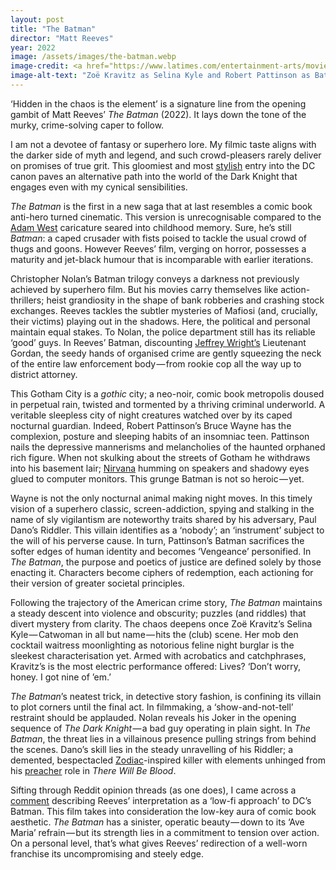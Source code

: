 ```yaml
---
layout: post
title: "The Batman"
director: "Matt Reeves"
year: 2022
image: /assets/images/the-batman.webp
image-credit: <a href="https://www.latimes.com/entertainment-arts/movies/story/2022-03-04/batman-villains-ranked-catwoman-riddler-penguin">Warner Bros. &amp; DC Comics</a>
image-alt-text: "Zoë Kravitz as Selina Kyle and Robert Pattinson as Batman stare into each other's eyes. Batman holds Catwoman by her upper arm"
---
```


‘Hidden in the chaos is the element’ is a signature line from the opening gambit of Matt Reeves’ _The Batman_ (2022). It lays down the tone of the murky, crime-solving caper to follow.

I am not a devotee of fantasy or superhero lore. My filmic taste aligns with the darker side of myth and legend, and such crowd-pleasers rarely deliver on promises of true grit. This gloomiest and most [stylish](https://www.vogue.com.au/fashion/news/zoe-kravitz-batman-fashion/image-gallery/33d5a9c8e728739c5b74b92c29e962a6) entry into the DC canon paves an alternative path into the world of the Dark Knight that engages even with my cynical sensibilities.

_The Batman_ is the first in a new saga that at last resembles a comic book anti-hero turned cinematic. This version is unrecognisable compared to the [Adam West](https://www.youtube.com/watch?v=RsYA8Gr5NTY&ab_channel=RetromanIE) caricature seared into childhood memory. Sure, he’s still _Batman_: a caped crusader with fists poised to tackle the usual crowd of thugs and goons. However Reeves’ film, verging on horror, possesses a maturity and jet-black humour that is incomparable with earlier iterations.

Christopher Nolan’s Batman trilogy conveys a darkness not previously achieved by superhero film.
But his movies carry themselves like action-thrillers; heist grandiosity in the shape of bank robberies and crashing stock exchanges.
 Reeves tackles the subtler mysteries of Mafiosi (and, crucially, their victims) playing out in the shadows.
 Here, the political and personal maintain equal stakes.
 To Nolan, the police department still has its reliable ‘good’ guys.
 In Reeves’ Batman, discounting [Jeffrey Wright’s](https://youtu.be/-_ZGeychvI0?si=BVKtKJyl3MYYRv3k) Lieutenant Gordan, the seedy hands of organised crime are gently squeezing the neck of the entire law enforcement body — from rookie cop all the way up to district attorney.

This Gotham City is a _gothic_ city; a neo-noir, comic book metropolis doused in perpetual rain, twisted and tormented by a thriving criminal underworld. 
A veritable sleepless city of night creatures watched over by its caped nocturnal guardian. 
Indeed, Robert Pattinson’s Bruce Wayne has the complexion, posture and sleeping habits of an insomniac teen. 
Pattinson nails the depressive mannerisms and melancholies of the haunted orphaned rich figure.
 When not skulking about the streets of Gotham he withdraws into his basement lair;
[Nirvana](https://www.youtube.com/watch?v=1YhR5UfaAzM&ab_channel=NirvanaVEVO) humming on speakers and shadowy eyes glued to computer monitors. 
This grunge Batman is not so heroic — yet.

Wayne is not the only nocturnal animal making night moves. In this timely vision of a superhero classic, screen-addiction, spying and stalking in the name of sly vigilantism are noteworthy traits shared by his adversary, Paul Dano’s Riddler. This villain identifies as a ‘nobody’; an ‘instrument’ subject to the will of his perverse cause. In turn, Pattinson’s Batman sacrifices the softer edges of human identity and becomes ‘Vengeance’ personified. In _The Batman_, the purpose and poetics of justice are defined solely by those enacting it. Characters become ciphers of redemption, each actioning for their version of greater societal principles.

Following the trajectory of the American crime story, _The Batman_ maintains a steady descent into violence and obscurity; puzzles (and riddles) that divert mystery from clarity. The chaos deepens once Zoë Kravitz’s Selina Kyle — Catwoman in all but name — hits the (club) scene. Her mob den cocktail waitress moonlighting as notorious feline night burglar is the sleekest characterisation yet. Armed with acrobatics and catchphrases, Kravitz’s is the most electric performance offered: Lives? ‘Don’t worry, honey. I got nine of ’em.’

_The Batman_’s neatest trick, in detective story fashion, is confining its villain to plot corners until the final act. In filmmaking, a ‘show-and-not-tell’ restraint should be applauded. 
Nolan reveals his Joker in the opening sequence of _The Dark Knight_ — a bad guy operating in plain sight. In _The Batman_,
 the threat lies in a villainous presence pulling strings from behind the scenes.
 Dano’s skill lies in the steady unravelling of his Riddler; a demented, bespectacled
[Zodiac](https://www.hollywoodreporter.com/movies/movie-features/the-batman-riddler-allusion-zodiac-brilliant-terrifying-1235104753/)-inspired killer with elements unhinged from his [preacher](https://www.youtube.com/watch?v=1B-L4xLWaUQ&ab_channel=VisualAffects) role in _There Will Be Blood_.

Sifting through Reddit opinion threads (as one does), I came across a [comment](https://www.reddit.com/r/batman/comments/vnqzdg/comment/ie8w2pr/?utm_source=share&utm_medium=web3x&utm_name=web3xcss&utm_term=1&utm_content=share_button) describing Reeves’ interpretation as a ‘low-fi approach’ to DC’s Batman. This film takes into consideration the low-key aura of comic book aesthetic. _The Batman_ has a sinister, operatic beauty — down to its ‘Ave Maria’ refrain — but its strength lies in a commitment to tension over action. On a personal level, that’s what gives Reeves’ redirection of a well-worn franchise its uncompromising and steely edge.
